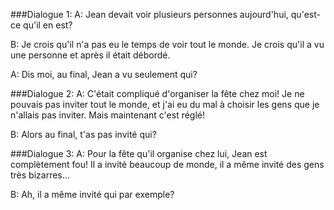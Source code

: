 ###Dialogue 1:
A: Jean devait voir plusieurs personnes aujourd'hui, qu'est-ce qu'il en est?

B: Je crois qu'il n'a pas eu le temps de voir tout le monde. Je crois qu'il a vu une personne et après il était débordé.

A: Dis moi, au final, Jean a vu seulement qui?

###Dialogue 2:
A: C'était compliqué d'organiser la fête chez moi! Je ne pouvais pas inviter tout le monde, et j'ai eu du mal à choisir les gens que je n'allais pas inviter. Mais maintenant c'est réglé!

B: Alors au final, t'as pas invité qui?


###Dialogue 3:
A: Pour la fête qu'il organise chez lui, Jean est complètement fou! Il a invité beaucoup de monde, il a même invité des gens très bizarres...

B: Ah, il a même invité qui par exemple?
